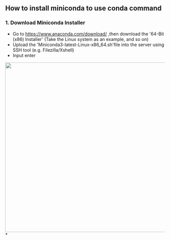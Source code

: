 ## How to install miniconda to use **conda** command
### 1. Download Miniconda Installer
* Go to https://www.anaconda.com/download/  ,then download the '64-Bit (x86) Installer' (Take the Linux system as an example, and so on)
* Upload the 'Miniconda3-latest-Linux-x86_64.sh'file into the server using SSH tool (e.g. Filezilla/Xshell)
* Input enter
<img src="figs/f2.png" width="536px"/>
* 
